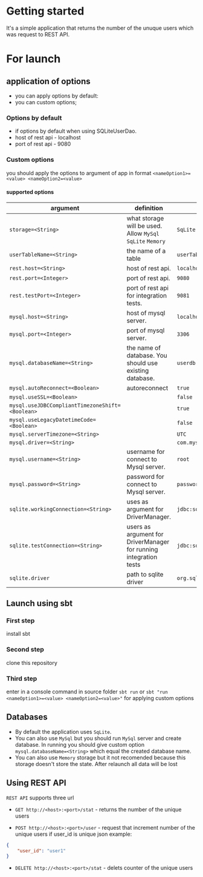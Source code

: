 # Getting started

It's a simple application that returns the number of the unuque users which was request to REST API.

# For launch

## application of options
  - you can apply options by default:
  - you can custom options;

### Options by default
- if options by default when using SQLiteUserDao.
- host of rest api - localhost
- port of rest api - 9080

### Custom options
you should apply the options to argument of app in format
`<nameOption1>=<value> <nameOption2=<value>`

#### supported options
|   argument                                      | definition                                                        | default      |
| ---                                             | ---                                                               |---           |
|`storage=<String>`                               | what storage will be used. Allow `MySql` `SqLite` `Memory`        |  `SqLite`    |
|`userTableName=<String>`                         | the name of a table                                               | `userTable ` |
| `rest.host=<String>`                            | host of rest api.                                                 | `localhost`  |
| `rest.port=<Integer>`                           | port of rest api.                                                 |`9080`        |
| `rest.testPort=<Integer>`                       | port of rest api for integration tests.                           |`9081`        |
| `mysql.host=<String>`                           | host of mysql server.                                             | `localhost`  |
| `mysql.port=<Integer>`                          | port of mysql server.                                             | `3306`       |
| `mysql.databaseName=<String>`                   | the name of database. You should use existing database.           | `userdb`     |
| `mysql.autoReconnect=<Boolean>`                 | autoreconnect                                                     |   `true`     |
| `mysql.useSSL=<Boolean>`                        |                                                                   | `false`      |
| `mysql.useJDBCCompliantTimezoneShift=<Boolean>` |                                                                   | `true`       |
| `mysql.useLegacyDatetimeCode=<Boolean>`         |                                                                   | `false`      |
| `mysql.serverTimezone=<String>`                 |                                                                   | `UTC`        |
| `mysql.driver=<String>`                         |                                                                   | `com.mysql.cj.jdbc.Driver`|
| `mysql.username=<String>`                       | username for connect to Mysql server.                             |  `root`      |
|`mysql.password=<String>`                        | password for connect to Mysql server.                             | `password`   |
|`sqlite.workingConnection=<String>`              | uses as argument for DriverManager.                               | `jdbc:sqlite:userdb.db` |
|`sqlite.testConnection=<String>`                 | users as argument for DriverManager for running integration tests | `jdbc:sqlite:testdb.db` |
| `sqlite.driver`                                 | path to sqlite driver                                             | `org.sqlite.JDBC` |

## Launch using sbt
### First step
install sbt
### Second step
clone this repository
### Third step
enter in a console command in source folder
`sbt run` or `sbt "run <nameOption1>=<value> <nameOption2=<value>"` for applying custom options

## Databases
- By default the application uses `SqLite`.
- You can also use `MySql` but you should run `MySql` server and create database. In running you should give custom option `mysql.databaseName=<String>` which equal the created database name.
- You can also use `Memory` storage but it not recomended because this storage doesn't store the state. After relaunch all data will be lost

## Using REST API
`REST API` supports three url
- `GET http://<host>:<port>/stat` - returns the number of the unique users

- `POST http://<host>:<port>/user` - request that increment number of the unique users if user_id is unique
    json example:

```json
{
    "user_id": "user1"
}
```
- `DELETE http://<host>:<port>/stat` - delets counter of the unique users
